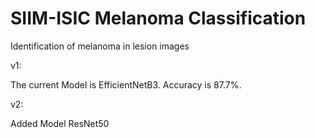 # SIIM-ISIC Melanoma Classification
 Identification of melanoma in lesion images
 
 v1:
 
 The current Model is EfficientNetB3. Accuracy is 87.7%. 

 v2:

 Added Model ResNet50

 
